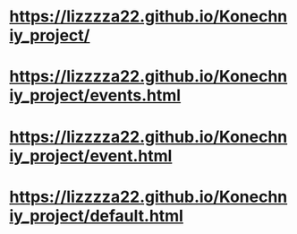 # https://lizzzza22.github.io/Konechniy_project/

# https://lizzzza22.github.io/Konechniy_project/events.html

# https://lizzzza22.github.io/Konechniy_project/event.html

# https://lizzzza22.github.io/Konechniy_project/default.html
